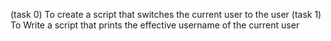 (task 0) To create  a script that switches the current user to the user
(task 1) To Write a script that prints the effective username of the current user
